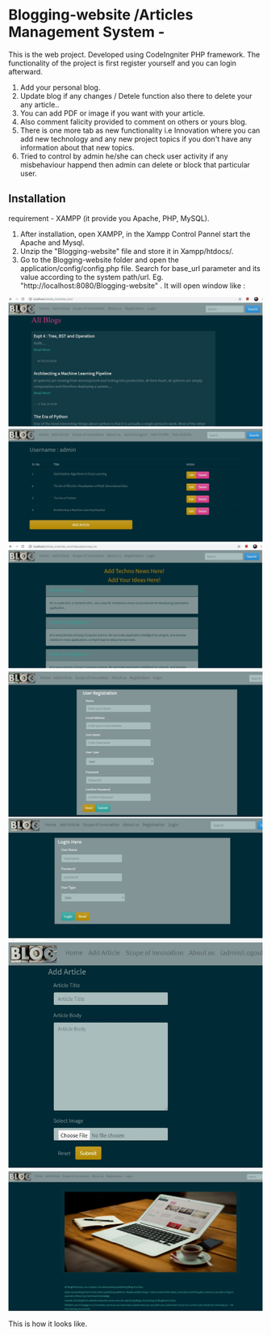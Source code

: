 # Blogging-website /Articles Management System -
This is the web project. Developed using CodeIngniter  PHP framework. The functionality of the project is first register yourself and  you can login afterward. 
1) Add your personal blog.
2) Update blog if any changes / Detele function also there to delete your any article..
3) You can add PDF or image if you want with your article.
4) Also comment falicity provided to comment on others or yours blog.
5) There is one more tab as new functionality i.e Innovation where you can add new technology and any new project topics if you don't have any information about that new topics.
6) Tried to control by admin he/she can check user activity if any misbehaviour happend then admin can delete or block that particular user.


## Installation 
requirement - XAMPP (it provide you Apache, PHP, MySQL).

1) After installation, open XAMPP, in the Xampp Control Pannel  start the Apache and Mysql.
2) Unzip the "Blogging-website" file and store it in Xampp/htdocs/.
3) Go to the Blogging-website folder and open the application/config/config.php file. Search for base_url parameter 
   and its value according to the system path/url.
   Eg. "http://localhost:8080/Blogging-website" . 
  It will open window like :
  
  ![Home img]( https://github.com/waghtejashri/Blogging-website/blob/master/home.JPG)
  ![Home img]( https://github.com/waghtejashri/Blogging-website/blob/master/profile.JPG)
  ![Home img]( https://github.com/waghtejashri/Blogging-website/blob/master/scop_inno.JPG)
  ![Home img]( https://github.com/waghtejashri/Blogging-website/blob/master/register.JPG)
  ![Home img]( https://github.com/waghtejashri/Blogging-website/blob/master/log_in.JPG)
  ![Home img]( https://github.com/waghtejashri/Blogging-website/blob/master/add_blog.JPG)
  ![Home img]( https://github.com/waghtejashri/Blogging-website/blob/master/about_us.JPG)
 
 This is how it looks like.
 
